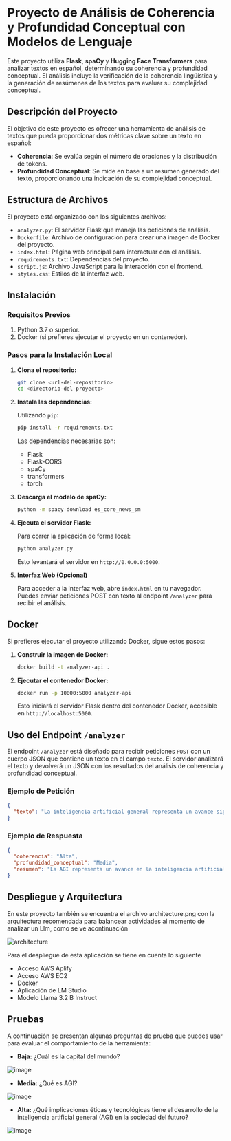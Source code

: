 
# Proyecto de Análisis de Coherencia y Profundidad Conceptual con Modelos de Lenguaje

Este proyecto utiliza **Flask**, **spaCy** y **Hugging Face Transformers** para analizar textos en español, determinando su coherencia y profundidad conceptual. El análisis incluye la verificación de la coherencia lingüística y la generación de resúmenes de los textos para evaluar su complejidad conceptual.

## Descripción del Proyecto

El objetivo de este proyecto es ofrecer una herramienta de análisis de textos que pueda proporcionar dos métricas clave sobre un texto en español:
- **Coherencia**: Se evalúa según el número de oraciones y la distribución de tokens.
- **Profundidad Conceptual**: Se mide en base a un resumen generado del texto, proporcionando una indicación de su complejidad conceptual.

## Estructura de Archivos

El proyecto está organizado con los siguientes archivos:

- `analyzer.py`: El servidor Flask que maneja las peticiones de análisis.
- `Dockerfile`: Archivo de configuración para crear una imagen de Docker del proyecto.
- `index.html`: Página web principal para interactuar con el análisis.
- `requirements.txt`: Dependencias del proyecto.
- `script.js`: Archivo JavaScript para la interacción con el frontend.
- `styles.css`: Estilos de la interfaz web.

## Instalación

### Requisitos Previos

1. Python 3.7 o superior.
2. Docker (si prefieres ejecutar el proyecto en un contenedor).

### Pasos para la Instalación Local

1. **Clona el repositorio:**

   ```bash
   git clone <url-del-repositorio>
   cd <directorio-del-proyecto>
   ```

2. **Instala las dependencias:**

   Utilizando `pip`:

   ```bash
   pip install -r requirements.txt
   ```

   Las dependencias necesarias son:

   - Flask
   - Flask-CORS
   - spaCy
   - transformers
   - torch

3. **Descarga el modelo de spaCy:**

   ```bash
   python -m spacy download es_core_news_sm
   ```

4. **Ejecuta el servidor Flask:**

   Para correr la aplicación de forma local:

   ```bash
   python analyzer.py
   ```

   Esto levantará el servidor en `http://0.0.0.0:5000`.

5. **Interfaz Web (Opcional)**

   Para acceder a la interfaz web, abre `index.html` en tu navegador. Puedes enviar peticiones POST con texto al endpoint `/analyzer` para recibir el análisis.

## Docker

Si prefieres ejecutar el proyecto utilizando Docker, sigue estos pasos:

1. **Construir la imagen de Docker:**

   ```bash
   docker build -t analyzer-api .
   ```

2. **Ejecutar el contenedor Docker:**

   ```bash
   docker run -p 10000:5000 analyzer-api
   ```

   Esto iniciará el servidor Flask dentro del contenedor Docker, accesible en `http://localhost:5000`.

## Uso del Endpoint `/analyzer`

El endpoint `/analyzer` está diseñado para recibir peticiones `POST` con un cuerpo JSON que contiene un texto en el campo `texto`. El servidor analizará el texto y devolverá un JSON con los resultados del análisis de coherencia y profundidad conceptual.

### Ejemplo de Petición

```json
{
  "texto": "La inteligencia artificial general representa un avance significativo..."
}
```

### Ejemplo de Respuesta

```json
{
  "coherencia": "Alta",
  "profundidad_conceptual": "Media",
  "resumen": "La AGI representa un avance en la inteligencia artificial..."
}
```

## Despliegue y Arquitectura

En este proyecto también se encuentra el archivo architecture.png con la arquitectura recomendada para balancear actividades al momento de analizar un Llm, como se ve acontinuación

![architecture](https://github.com/user-attachments/assets/9526a0b2-edb4-48cf-ae2f-5086f26f5d6d)

Para el despliegue de esta aplicación se tiene en cuenta lo siguiente

- Acceso AWS Aplify
- Acceso AWS EC2
- Docker
- Aplicación de LM Studio
- Modelo Llama 3.2 B Instruct

## Pruebas

A continuación se presentan algunas preguntas de prueba que puedes usar para evaluar el comportamiento de la herramienta:

- **Baja:** ¿Cuál es la capital del mundo?

![image](https://github.com/user-attachments/assets/479c7195-2fac-4a08-9c57-2041d949fe5c)

- **Media:** ¿Qué es AGI?

![image](https://github.com/user-attachments/assets/209e9f90-a627-4bfd-ae91-1d774d649166)

- **Alta:** ¿Qué implicaciones éticas y tecnológicas tiene el desarrollo de la inteligencia artificial general (AGI) en la sociedad del futuro?

![image](https://github.com/user-attachments/assets/d7660b5d-ab49-49b6-9d33-bcfc56afce4e)












